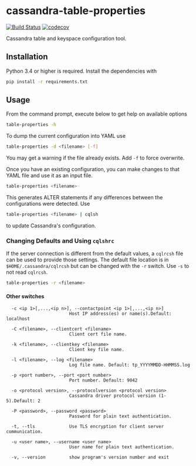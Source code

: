 # cassandra-table-properties

[![Build Status](https://travis-ci.com/hknustwmf/cassandra-table-properties.svg?branch=master)](https://travis-ci.com/hknustwmf/cassandra-table-properties)
[![codecov](https://codecov.io/gh/hknustwmf/cassandra-table-properties/branch/master/graph/badge.svg)](https://codecov.io/gh/hknustwmf/cassandra-table-properties)

Cassandra table and keyspace configuration tool.

## Installation

Python 3.4 or higher is required. Install the dependencies with

```bash
pip install -r requirements.txt
```

## Usage

From the command prompt, execute below to get help on available options

```bash
table-properties -h
```

To dump the current configuration into YAML use

```bash
table-properties -d <filename> [-f]
```

You may get a warning if the file already exists. Add `-f` to force overwrite.

Once you have an existing configuration, you can make changes to that YAML file and use it as an input file.

```bash
table-properties <filename>
```

This generates ALTER statements if any differences between the configurations were detected. Use

```bash
table-properties <filename> | cqlsh
```

to update Cassandra's configuration.

### Changing Defaults and Using `cqlshrc`

If the server connection is different from the default values, a `cqlrcsh` file can be used to provide those settings. The default file location is in `$HOME/.cassandra/cqlrcsh` but can be changed with the `-r` switch. Use `-s` to not read `cqlrcsh`.

```bash
table-properties -r <filename>
```

#### Other switches

```shell
  -c <ip 1>[,...,<ip n>], --contactpoint <ip 1>[,...,<ip n>]
                        Host IP address(es) or name(s).Default: localhost

  -C <filename>, --clientcert <filename>
                        Client cert file name.

  -k <filename>, --clientkey <filename>
                        Client key file name.

  -l <filename>, --log <filename>
                        Log file name. Default: tp_YYYYMMDD-HHMMSS.log

  -p <port number>, --port <port number>
                        Port number. Default: 9042

  -o <protocol version>, --protocolversion <protocol version>
                        Cassandra driver protocol version (1-5).Default: 2

  -P <password>, --password <password>
                        Password for plain text authentication.

  -t, --tls             Use TLS encryption for client server communication.

  -u <user name>, --username <user name>
                        User name for plain text authentication.

  -v, --version         show program's version number and exit
```
